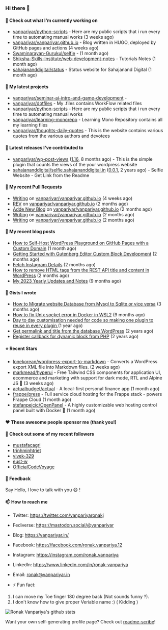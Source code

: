 ### Hi there 👋

#### 👷 Check out what I'm currently working on

- [vanpariyar/python-scripts](https://github.com/vanpariyar/python-scripts) - Here are my public scripts that i run every time to automating manual works (3 weeks ago)
- [vanpariyar/vanpariyar.github.io](https://github.com/vanpariyar/vanpariyar.github.io) - Blog written in HUGO, deployed by GitHub pages and actions (4 weeks ago)
- [Swaminarayan-Gurukul/selfie](https://github.com/Swaminarayan-Gurukul/selfie) -  (1 month ago)
- [Shiksha-Skills-Institute/web-development-notes](https://github.com/Shiksha-Skills-Institute/web-development-notes) - Tutorials Notes (1 month ago)
- [sahajananddigital/status](https://github.com/sahajananddigital/status) - Status website for Sahajanand Digital (1 month ago)

#### 🌱 My latest projects

- [vanpariyar/seminar-ai-intro-and-game-development](https://github.com/vanpariyar/seminar-ai-intro-and-game-development) - 
- [vanpariyar/dotfiles](https://github.com/vanpariyar/dotfiles) - My .files contains WorkFlow related files
- [vanpariyar/python-scripts](https://github.com/vanpariyar/python-scripts) - Here are my public scripts that i run every time to automating manual works
- [vanpariyar/learning-monorepo](https://github.com/vanpariyar/learning-monorepo) - Learning Mono Repository contains all my learning files
- [vanpariyar/thoughts-daily-quotes](https://github.com/vanpariyar/thoughts-daily-quotes) - This is the website contains various quotes from the various authors and devotees

#### 🔭 Latest releases I've contributed to

- [vanpariyar/wp-post-views](https://github.com/vanpariyar/wp-post-views) ([1.16](https://github.com/vanpariyar/wp-post-views/releases/tag/1.16), 8 months ago) - This is the simple plugin that counts the views of the your wordpress website
- [sahajananddigital/selfie.sahajananddigital.in](https://github.com/sahajananddigital/selfie.sahajananddigital.in) ([0.0.1](https://github.com/sahajananddigital/selfie.sahajananddigital.in/releases/tag/0.0.1), 2 years ago) - Selfie Website - Get Link from the Readme

#### 🔨 My recent Pull Requests

- [Writing](https://github.com/vanpariyar/vanpariyar.github.io/pull/32) on [vanpariyar/vanpariyar.github.io](https://github.com/vanpariyar/vanpariyar.github.io) (4 weeks ago)
- [REV](https://github.com/vanpariyar/vanpariyar.github.io/pull/31) on [vanpariyar/vanpariyar.github.io](https://github.com/vanpariyar/vanpariyar.github.io) (2 months ago)
- [Adde New Blog](https://github.com/vanpariyar/vanpariyar.github.io/pull/30) on [vanpariyar/vanpariyar.github.io](https://github.com/vanpariyar/vanpariyar.github.io) (2 months ago)
- [Writing](https://github.com/vanpariyar/vanpariyar.github.io/pull/29) on [vanpariyar/vanpariyar.github.io](https://github.com/vanpariyar/vanpariyar.github.io) (2 months ago)
- [Writing](https://github.com/vanpariyar/vanpariyar.github.io/pull/28) on [vanpariyar/vanpariyar.github.io](https://github.com/vanpariyar/vanpariyar.github.io) (2 months ago)

#### 📜 My recent blog posts

- [How to Self-Host WordPress Playground on GitHub Pages with a Custom Domain](https://vanpariyar.in/blog/how-to-self-host-wordpress-playground-on-github-pages-with-a-custom-domain/) (1 month ago)
- [Getting Started with Gutenberg Editor Custom Block Development](https://vanpariyar.in/blog/how-to-start-with-gutenberg-editor-custom-block-development/) (2 months ago)
- [Fetch Instagram Details](https://vanpariyar.in/blog/fetch-instagram-details/) (2 months ago)
- [How to remove HTML tags from the REST API title and content in WordPress](https://vanpariyar.in/blog/how-to-remove-html-tags-from-the-rest-api-title-and-content-in-wordpress/) (2 months ago)
- [My 2023 Yearly Updates and Notes](https://vanpariyar.in/blog/my-2023-yearly-updates-and-notes/) (9 months ago)

#### 📓 Gists I wrote

- [How to Migrate website Database from Mysql to Sqlite or vice versa](https://gist.github.com/720f04a57721e24eb2af2b1112ec89c4) (3 months ago)
- [How to fix Unix socket error in Docker in WSL2](https://gist.github.com/c3e90157b6aec1f19ae9462941412672) (9 months ago)
- [Day to day customisation needed for code so making one plugin to reuse in every plugin ](https://gist.github.com/95880b458a6110bb9f4d8c588cb4f119) (1 year ago)
- [Get permalink and title from the database WordPress](https://gist.github.com/d955fc9b1678f61b5839d306fa0ab55a) (2 years ago)
- [Register callback for dynamic block from PHP](https://gist.github.com/c31889716cefaa9dec24a40e0beb086f) (2 years ago)

#### ⭐ Recent Stars

- [lonekorean/wordpress-export-to-markdown](https://github.com/lonekorean/wordpress-export-to-markdown) - Converts a WordPress export XML file into Markdown files. (2 weeks ago)
- [markmead/hyperui](https://github.com/markmead/hyperui) - Free Tailwind CSS components for application UI, ecommerce and marketing with support for dark mode, RTL and Alpine JS 🚀 (3 weeks ago)
- [actualbudget/actual](https://github.com/actualbudget/actual) - A local-first personal finance app (1 month ago)
- [frappe/press](https://github.com/frappe/press) - Full service cloud hosting for the Frappe stack - powers Frappe Cloud (1 month ago)
- [stefanpejcic/OpenPanel](https://github.com/stefanpejcic/OpenPanel) - A highly customizable web hosting control panel built with Docker 🐳 (1 month ago)

#### ❤️ These awesome people sponsor me (thank you!)


#### 👯 Check out some of my recent followers

- [mustafacagri](https://github.com/mustafacagri)
- [trinhminhtriet](https://github.com/trinhminhtriet)
- [vivek-329](https://github.com/vivek-329)
- [eust-w](https://github.com/eust-w)
- [OfficialCodeVoyage](https://github.com/OfficialCodeVoyage)

#### 💬 Feedback

Say Hello, I love to talk with you :smile: !

#### 📫 How to reach me

- Twitter: https://twitter.com/vanpariyaronakj
- Fediverse: https://mastodon.social/@vanpariyar
- Blog: https://vanpariyar.in/
- Facebook: https://facebook.com/ronak.vanpariya.12
- Instagram: https://instagram.com/ronak_vanpariya
- LinkedIn: https://www.linkedin.com/in/ronak-vanpariya
- Email: ronak@vanpariyar.in

- ⚡ Fun fact:

1. I can move my Toe finger 180 degree back (Not sounds funny ?).
2. I don't know how to give proper Veriable name :) ( Kidding )

![Ronak Vanpariya's github stats](https://github-readme-stats.vercel.app/api?username=vanpariyar&show_icons=true&hide_border=true)

Want your own self-generating profile page? Check out [readme-scribe](https://github.com/muesli/readme-scribe)!


